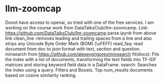 # llm-zoomcap
Donot have access to openai, so tried with one of the free services.
I am working on the course work from DataTalksClub/llm-zoomcamp.
Link: https://github.com/DataTalksClub/llm-zoomcamp
parse.ipynb from above link
    clean_line :removes leading and trailing spaces from a line and also strips any Unicode Byte Order Mark (BOM) (\uFEFF) 
    read_faq: read document from doc to json format with text, section and question.
minsearch from https://github.com/alexeygrigorev/minsearch
    fit(docs): Fits the index with a list of documents, transforming the text fields into TF-IDF matrices and storing keyword field data in a  DataFrame.
    search:  Searches the index using a query. Filters and Boosts. Top num_results documents based on cosine similarity ranking.
